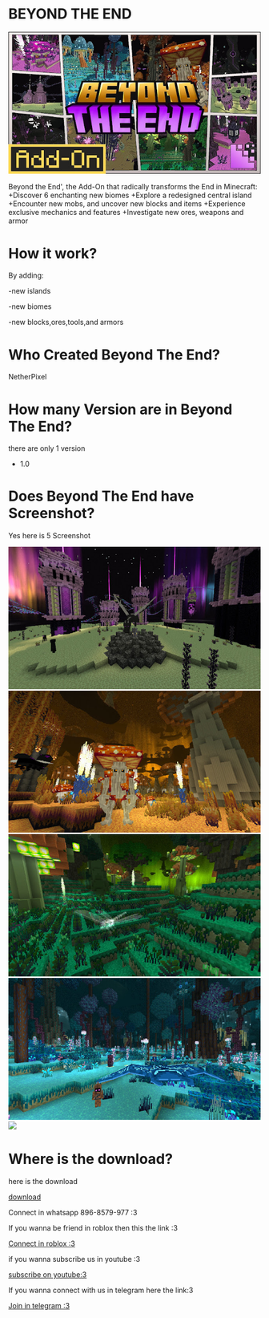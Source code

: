 <h1>BEYOND THE END</h1>
<img src="maxresdefault.jpg">
<p>Beyond the End', the Add-On that radically transforms the End in Minecraft:
+Discover 6 enchanting new biomes
+Explore a redesigned central island
+Encounter new mobs, and uncover new blocks and items
+Experience exclusive mechanics and features +Investigate new ores, weapons and armor</p>
<h1>How it work?</h1>
<p>By adding:</p>
<p>-new islands</p>
<p>-new biomes</p>
-new blocks,ores,tools,and armors</p>
<h1>Who Created Beyond The End?</h1>
<p>NetherPixel</p>
<h1>How many Version are in Beyond The End?</h1>
<p>there are only 1 version</p>
<ul>
<li>1.0</li>
</ul>
<h1>Does Beyond The End have Screenshot?</h1>
<p>Yes here is 5 Screenshot</p>
<img src="_MarketingScreenshot_1.jpg">
<img src="_MarketingScreenshot_2.jpg">
<img src="_MarketingScreenshot_3.jpg">
<img src="_MarketingScreenshot_4.jpg">
<img src="_MarketingScreenshot_5.jpg">
<h1>Where is the download?</h1>
<p>here is the download</p>
<a href="https://bedrock-hub.blogspot.com/2025/08/beyond-end.html?m=1" download>download</a>
<p>Connect in whatsapp 896-8579-977 :3</p>
<p>If you wanna be friend in roblox then this the link :3</p>
<a href="https://www.roblox.com/share?code=1db53eae1e69fe4780b57f19ae388f19&type=Profile&source=ProfileShare&stamp=1757743352086" download>Connect in roblox :3</a><p>if you wanna subscribe us in youtube :3</p>
<a href="https://youtube.com/@brutal_studio?feature=shared" download>subscribe on youtube:3</a><p>If you wanna connect with us in telegram here the link:3</p>
<a href="https://t.me/+jeNobnO7N2gzZGQ1"download>Join in telegram :3</a>
